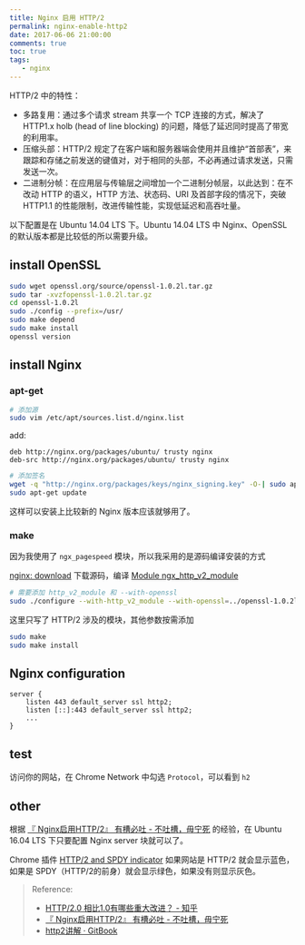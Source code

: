 ```yaml
---
title: Nginx 启用 HTTP/2
permalink: nginx-enable-http2
date: 2017-06-06 21:00:00
comments: true
toc: true
tags:
   - nginx
---
```

HTTP/2 中的特性：
- 多路复用：通过多个请求 stream 共享一个 TCP 连接的方式，解决了 HTTP1.x holb (head of line blocking) 的问题，降低了延迟同时提高了带宽的利用率。
- 压缩头部：HTTP/2 规定了在客户端和服务器端会使用并且维护“首部表”，来跟踪和存储之前发送的键值对，对于相同的头部，不必再通过请求发送，只需发送一次。
- 二进制分帧：在应用层与传输层之间增加一个二进制分帧层，以此达到：在不改动 HTTP 的语义，HTTP 方法、状态码、URI 及首部字段的情况下，突破 HTTP1.1 的性能限制，改进传输性能，实现低延迟和高吞吐量。

以下配置是在 Ubuntu 14.04 LTS 下。Ubuntu 14.04 LTS 中 Nginx、OpenSSL 的默认版本都是比较低的所以需要升级。

<!-- more -->

## install OpenSSL
``` bash
sudo wget openssl.org/source/openssl-1.0.2l.tar.gz
sudo tar -xvzfopenssl-1.0.2l.tar.gz
cd openssl-1.0.2l
sudo ./config --prefix=/usr/
sudo make depend
sudo make install
openssl version
```

## install Nginx
### apt-get
``` bash
# 添加源
sudo vim /etc/apt/sources.list.d/nginx.list
```
add:
```
deb http://nginx.org/packages/ubuntu/ trusty nginx
deb-src http://nginx.org/packages/ubuntu/ trusty nginx
```
``` bash
# 添加签名
wget -q "http://nginx.org/packages/keys/nginx_signing.key" -O-| sudo apt-key add -
sudo apt-get update
```
这样可以安装上比较新的 Nginx 版本应该就够用了。

### make
因为我使用了 `ngx_pagespeed` 模块，所以我采用的是源码编译安装的方式

[nginx: download](http://nginx.org/en/download.html) 下载源码，编译 [Module ngx_http_v2_module](http://nginx.org/en/docs/http/ngx_http_v2_module.html)

``` bash
# 需要添加 http_v2_module 和 --with-openssl
sudo ./configure --with-http_v2_module --with-openssl=../openssl-1.0.2l
```
这里只写了 HTTP/2 涉及的模块，其他参数按需添加
``` bash
sudo make
sudo make install
```

## Nginx configuration
```
server {
    listen 443 default_server ssl http2;
    listen [::]:443 default_server ssl http2;
    ...
}
```

## test
访问你的网站，在 Chrome Network 中勾选 `Protocol`，可以看到 `h2`

## other
根据 [&#12302;  Nginx启用HTTP/2&#12303; 有槽必吐 - 不吐槽，毋宁死](https://tsukkomi.org/post/enable-http-2-on-nginx) 的经验，在 Ubuntu 16.04 LTS 下只要配置 Nginx server 块就可以了。

Chrome 插件 [HTTP/2 and SPDY indicator](https://chrome.google.com/webstore/detail/http2-and-spdy-indicator/mpbpobfflnpcgagjijhmgnchggcjblin?hl=en-US) 如果网站是 HTTP/2 就会显示蓝色，如果是 SPDY（HTTP/2的前身）就会显示绿色，如果没有则显示灰色。

> Reference:
> - [HTTP/2.0 相比1.0有哪些重大改进？ - 知乎](https://www.zhihu.com/question/34074946)
> - [&#12302;  Nginx启用HTTP/2&#12303; 有槽必吐 - 不吐槽，毋宁死](https://tsukkomi.org/post/enable-http-2-on-nginx)
> - [http2讲解 · GitBook](https://www.gitbook.com/book/ye11ow/http2-explained/details)
